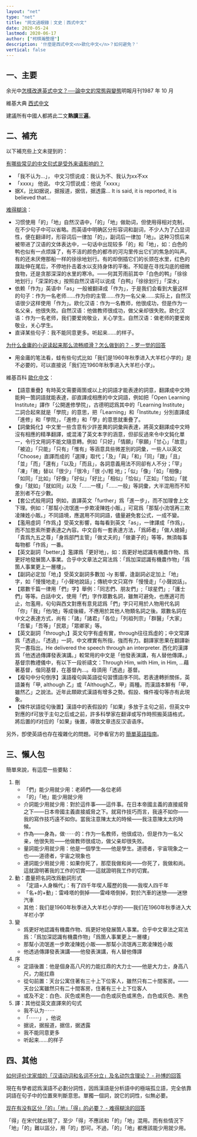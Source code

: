 ```yaml
---
layout: "net"
type: "net"
title: "网文過眼錄｜文史｜西式中文"
date: 2020-05-24
lastmod: 2020-06-17
author: ["柯棋瀚整理"]
description: '什麼是西式中文<n>歐化中文</n>？如何避免？'
vertical: false
---
```


## 一、主要

余光中<v>[怎樣改進英式中文？──論中文的常態與變態]([https://news.mingpao.com/ins/%E6%96%87%E6%91%98/article/20171215/s00022/1513328994116/%E6%80%8E%E6%A8%A3%E6%94%B9%E9%80%B2%E8%8B%B1%E5%BC%8F%E4%B8%AD%E6%96%87-%E2%94%80%E2%94%80%E8%AB%96%E4%B8%AD%E6%96%87%E7%9A%84%E5%B8%B8%E6%85%8B%E8%88%87%E8%AE%8A%E6%85%8B%EF%BC%88%E6%96%87-%E4%BD%99%E5%85%89%E4%B8%AD%EF%BC%89](https://news.mingpao.com/ins/文摘/article/20171215/s00022/1513328994116/怎樣改進英式中文-──論中文的常態與變態<n>文-余光中</n>))</v><n><v>明報月刊</v>1987 年 10 月</n>

維基大典 [西式中文](https://zh-classical.wikipedia.org/wiki/西式中文)

建議所有中國人都將此二文<b>熟讀三遍</b>。

## 二、補充

以下補充些上文未提到的：

[有哪些常见的中文句式是受外来语影响的？](https://www.zhihu.com/question/19931430/answer/355134272)

- 「我不认为...」， 中文习惯说成：我认为不、我认为xx不xx
- 「xxxx」 他说。 中文习惯说成：他说「xxxx」
- 据X，比如据说，据报道，据信，据透露... It is said, it is reported, it is believed that... 

[难得糊涂](https://www.zhihu.com/people/nan-de-hu-tu-83-91)：

- 习惯使用「的」「地」自然汉语中，「的」「地」做助词，但使用得相对克制，在不少句子中可以省略。而英语中明确区分形容词和副词，不少人为了凸显词性，便在翻译时，形容词后一律加「的」，副词后一律加「地」。这种习惯后来被带进了汉语的文体表达中，一句话中出现较多「的」和「地」，如：白色的鸭也似有一点烦躁了，有不洁的颜色的都市的河沟里传出它们的焦急的叫声。有的还未厌倦那船一样的徐徐地划行。有的却倒插它们的长颈在水里，红色的蹼趾伸在尾后，不停地扑击着水以支持身体的平衡。不知是在寻找沟底的细微食物，还是贪那深深的水里的寒冷。——何其芳<v>雨前</v>其中「白色的鸭」「徐徐地划行」「深深的水」按照自然汉语可以说成「白鸭」「徐徐划行」「深水」
- 依赖「作为」英语中「as」一般被翻译成「作为」，于是我们会看到大量这样的句子：作为一名老师……作为你的主管……作为一名父亲……实际上，自然汉语很少这样使用「作为」。欧化汉语：作为一名教师，他很成功，但是作为一名父亲，他很失败。自然汉语：他做教师很成功，做父亲却很失败。欧化汉语：作为一名老师，我们要爱岗敬业，关心学生。自然汉语：做老师的要爱岗敬业，关心学生。
- 直译某些句子：我不能同意更多。听起来……的样子。

[为什么金庸的小说读起来那么流畅顺滑？怎么做到的？ - 罗一觉的回答](https://www.zhihu.com/question/274580830/answer/375987396)

- 用金庸的笔法看，<v>蛙</v>有些句式比如「我们是1960年秋季进入大羊栏小学的」是不必要的，可以直接说「我们在1960年秋季进入大羊栏小学」。

維基百科 [歐化中文](https://zh.wikipedia.org/wiki/歐化中文)：

- 【語意重疊】有時英文需要兩箇或以上的詞語才能表達的詞意，翻譯成中文時能夠一箇詞語就能表達，卻直譯成相應的中文詞語，例如把「Open Learning Institute」譯作「公開進修學院」，古德明認爲其中的「Learning Institute」二詞合起來就是「學院」的意思，把「Learning」和「Institute」分別直譯成「進修」和「學院」，「進修」和「學」的意思就重疊了。
- 【詞彙鈍化】中文里一些含意有少許差異的詞彙與表達，將英文翻譯成中文時沒有相應的精準翻譯，或混淆了英文本字的涵意，但卻反過來令中文鈍化單一，令行文用詞不能文隨意轉。例如「只好」「情願」「寧願」「甘心」「故意」「被迫」「只能」「只有」「惟有」等涵意具些微差別的詞彙，一些人以英文「Choose」直譯而成的「選擇」取代；「及」「與」「和」「同」「跟」「且」「並」「而」「還有」「以及」「而且」，各詞意義用法不同卻有人不分；「罕」「凍」「微」替以「很少」「很冷」「很 小/輕 地」；「似」「像」「如」「相像」「如同」「比如」「好像」「好似」「好比」「相似」「恰似」「正如」「恰如」「就像」「就如」「就如同」以及「……一樣」「……一般」等詞彙，大半混用而不知差別者不在少數。
- 【套公式般用詞】例如，直譯英文「further」爲「進一步」，而不加理會上文下理。例如：「那幫小流氓進一步欺凌陳姓小販。」可寫爲「那幫小流氓再三欺凌陳姓小販。」不同語境，應選用不同詞語，儘量避免套公式，一成不變。
- 【濫用虛詞「作爲」】受英文影響，每每看到英文「as」，一律譯成「作爲」，而不加思索所要表達之內容。中文自有一套表達方法，「爲師者」「做人媳婦」「貴爲九五之尊」「身爲部門主管」「做丈夫的」「做妻子的」等等，無須每事每物都「作爲」一番。
- 【英文副詞「better」】濫譯爲「更好地」，如：爲更好地認識有機農作物、爲更好地發展箇人事業。合乎中文章法之寫法爲：「爲加深認識有機農作物」「爲箇人事業更上一層樓」。
- 【副詞必定加「地」】受英文副詞多數加 -ly 影響，逢副詞必定加上「地」字，如「慢慢地走」「小聲地說話」；傳統中文只寫作「慢慢走」「小聲說話」。
- 【眾數千篇一律用「們」字】舉例：「同志們、朋友們」;「球星們」;「護士們」等等。白話中文，使用「們」字作眾數名詞，雖無可避免，也應適可而止，勿濫用，句句與西文對應<n>有意見認爲「們」字只可用於人物用代名詞「你」「我」「他/她」等成後綴，不應用於其他人物類名詞之後</n>。眾數名詞在中文之表達方式，尚有：「諸」「諸君」「各位」「列祖列宗」「群醫」「大家」「吾輩」「吾等」「民眾」「眾卿家」等。
- 【英文副詞「through」】英文句字有虛有實，through往往爲虛的；中文常譯爲「透過」。「透過」一詞，中文裡實有所指，強而有力。翻譯家思果在<v>翻譯新究</v>一書指出，He delivered the speech through an interpreter. 西化的漢譯爲「他透過傳譯發表演講。」較常用的中文是「他發表演講，有人替他傳譯。」基督宗教禮儀中，有以下一段祈禱文：Through Him, with Him, in Him, ...藉著基督，偕同基督，在基督內...。毋須用「透過」基督。
- 【複句中分句倒序】漢語複句與英語從句習慣語序不同。若表達轉折關係，英語兼有「甲, although 乙」或「Although乙，甲」兩種。而漢語本鮮有「甲，雖然乙」之說法。近年此類歐式漢語有增多之勢。假設、條件複句等亦有此現象。
- 【條件狀語從句後置】漢語中的表假設的「如果」多放于主句之前，但英文中對應的if可放于主句之后或之前，許多科學家在翻译或写作時照搬英語格式，將后置的if对应的「如果」後置，導致文章违反汉语语序。

另外，卽使英語也存在複雜化的問題。可參看官方的 [簡單英語指南](https://www.plainlanguage.gov/guidelines/words/use-simple-words-phrases/ )。

## 三、懶人包

簡單來說，有這麼一些要點：

1. 刪
   - 「們」能少用就少用：老師們——各位老師
   - 「的」「地」能少用就少用
   - 介詞能少用就少用：對於這件事——這件事。在日本帝國主義的直接威脅之下——日本帝國主義直接威脅之下。就寫作技巧而言，我遠不如你——我的寫作技巧遠不如你。當我注意陳太太的時候——我注意陳太太的時候。
   - 作為——身為，做⋯⋯的：作为一名教师，他很成功，但是作为一名父亲，他很失败——他做教师很成功，做父亲却很失败。
   - 量詞能少用就少用：他是一個學生——他是學生。道德者，宇宙現象之一也——道德者，宇宙之現象也
   - 連詞能少用就少用：如果你死了，那麼我做和尚——你死了，我做和尚。這就證明著我的工作的切實——這就證明我工作的切實。
2. 動：盡量把名詞改爲動詞形式
   - 「定語+人身稱代」：有了四千年喫人履歷的我——我喫人四千年
   - 「名+的+動」：雷峰塔的倒掉——雷峰塔倒掉，對於汽車的迷戀——迷戀汽車
   - 其他：我们是1960年秋季进入大羊栏小学的——我们在1960年秋季进入大羊栏小学
3. 變
   - 爲更好地認識有機農作物、爲更好地發展箇人事業。合乎中文章法之寫法爲：「爲加深認識有機農作物」「爲箇人事業更上一層樓」
   - 那幫小流氓進一步欺凌陳姓小販——那幫小流氓再三欺凌陳姓小販
   - 他透過傳譯發表演講——他發表演講，有人替他傳譯
4. 序
   - 定語後置：他是個身高八尺的力能扛鼎的大力士——他是大力士，身高八尺，力能扛鼎
   - 從句前置：天台公寓住著有三十上下位客人，雖然只有二十間客房。——天台公寓雖然只有二十間客房，住著有三十上下位客人
   - 或及不定：白色、灰色或黑色——白色或灰色或黑色，白色或灰色、黑色
5. 譯：其他從英文直譯來的句式
   - 我不认为⋯⋯
   - 「⋯⋯」 ，他说
   - 据说，据报道，据信，据透露
   - 我不能同意更多
   - 听起来……的样子

## 四、其他

[如何评价沈家煊的「汉语动词和名词不分立」及名动包含理论？ - 孙博的回答]( https://www.zhihu.com/question/35267276/answer/62122281)

現在有學者認爲漢語不必劃分詞性，因爲漢語是分析語中的極端孤立語，完全依靠詞語在句子中的位置來判斷意思。單獨一個詞，說它的詞性，似無必要。

[现在有没有区分「的」「地」「得」的必要？ - 难得糊涂的回答](https://www.zhihu.com/question/33494047/answer/827764138)

「得」在宋代就出現了，至少「得」不應該和「的」「地」混用。而有些情況下「地」「的」難以區分，用「的」卽可。不過，「的」「地」都應該能少用就少用。